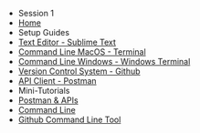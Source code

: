 <!-- docs/_sidebar.md -->

* Session 1 
* [Home](/session1/session1.md)
* Setup Guides  
* [Text Editor - Sublime Text](/session1/setup_sublime.md)
* [Command Line MacOS - Terminal](/session1/setup_terminal.md)
* [Command Line Windows - Windows Terminal](/session1/setup_windowsterminal.md)
* [Version Control System - Github](/session1/setup_github.md)
* [API Client - Postman](https://www.postman.com/)
* Mini-Tutorials 
* [Postman & APIs](/session1/tutorial_postman_api.md)
* [Command Line](/session1/tutorial_commandline.md)
* [Github Command Line Tool](/session1/tutorial_githubcommandline.md)


